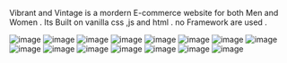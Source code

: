 Vibrant and Vintage is a mordern E-commerce website for both Men and Women .
Its Built on vanilla css ,js and html .
no Framework are used .

![image](https://github.com/user-attachments/assets/83109876-c8cc-41ff-a2ba-bf922d747ff4)
![image](https://github.com/user-attachments/assets/d30ad9e5-8ab5-4124-9b52-2c3fa4003026)
![image](https://github.com/user-attachments/assets/f8e5c9cd-7e28-4565-8b47-4ea3516e80a2)
![image](https://github.com/user-attachments/assets/d28e0251-cb40-489b-9f58-4bc823f3fe68)
![image](https://github.com/user-attachments/assets/fd68097a-7e16-4509-8213-40725ac20465)
![image](https://github.com/user-attachments/assets/a873099a-27ca-4fef-ba1a-ef053b893f79)
![image](https://github.com/user-attachments/assets/9874ec73-c3f9-4a91-8a72-4056c8661083)
![image](https://github.com/user-attachments/assets/ae9bf8ab-de23-40bb-85bc-8caf1261d962)
![image](https://github.com/user-attachments/assets/46350fa5-fc50-4946-88b8-40f51b2e1703)
![image](https://github.com/user-attachments/assets/ffe5d9d8-d521-4c02-88aa-20b3efa1c098)
![image](https://github.com/user-attachments/assets/1b61ce09-403d-46c9-af9c-b2ff67f10de1)
![image](https://github.com/user-attachments/assets/b122df8b-0295-40ca-b3c5-e0d7c4fd3afe)
![image](https://github.com/user-attachments/assets/507690b3-6dec-4e9f-8e88-79e2ab83a02b)
![image](https://github.com/user-attachments/assets/643bfa8f-7bd8-4a62-8499-656a4cbef9a6)
![image](https://github.com/user-attachments/assets/59264b37-7ccf-416d-b392-d0e275e35d54)
